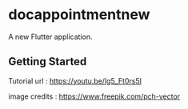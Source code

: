# docappointmentnew

A new Flutter application.

## Getting Started

Tutorial url : https://youtu.be/lg5_Ft0rs5I

image credits : https://www.freepik.com/pch-vector
